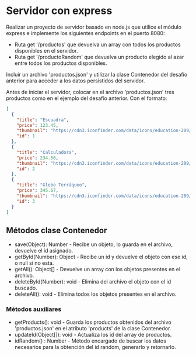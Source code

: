 # Servidor con express

Realizar un proyecto de servidor basado en node.js que utilice el módulo express e implemente los siguientes endpoints en el puerto 8080:

- Ruta get '/productos' que devuelva un array con todos los productos disponibles en el servidor.
- Ruta get '/productoRandom' que devuelva un producto elegido al azar entre todos los productos disponibles.

Incluir un archivo 'productos.json' y utilizar la clase Contenedor del desafío anterior para acceder a los datos persistidos del servidor.

Antes de iniciar el servidor, colocar en el archivo 'productos.json' tres productos como en el ejemplo del desafío anterior.
Con el formato:

```json
[
  {
    "title": "Escuadra",
    "price": 123.45,
    "thumbnail": "https://cdn3.iconfinder.com/data/icons/education-209/64/ruler-triangle-stationary-school-256.png",
    "id": 1
  },
  {
    "title": "Calculadora",
    "price": 234.56,
    "thumbnail": "https://cdn3.iconfinder.com/data/icons/education-209/64/calculator-math-tool-school-256.png",
    "id": 2
  },
  {
    "title": "Globo Terráqueo",
    "price": 345.67,
    "thumbnail": "https://cdn3.iconfinder.com/data/icons/education-209/64/globe-earth-geograhy-planet-school-256.png",
    "id": 3
  }
]
```

## Métodos clase Contenedor

- save(Object): Number - Recibe un objeto, lo guarda en el archivo, devuelve el id asignado.
- getById(Number): Object - Recibe un id y devuelve el objeto con ese id, o null si no está.
- getAll(): Object[] - Devuelve un array con los objetos presentes en el archivo.
- deleteById(Number): void - Elimina del archivo el objeto con el id buscado.
- deleteAll(): void - Elimina todos los objetos presentes en el archivo.

### Métodos auxiliares

- getProducts(): void - Guarda los productos obtenidos del archivo 'productos.json' en el atributo 'products' de la clase Contenedor.
- updateId(Object[]): void - Actualiza los id del array de productos.
- idRandom() : Number - Método encargado de buscar los datos necesarios para la obtención del id random, generarlo y retornarlo.
